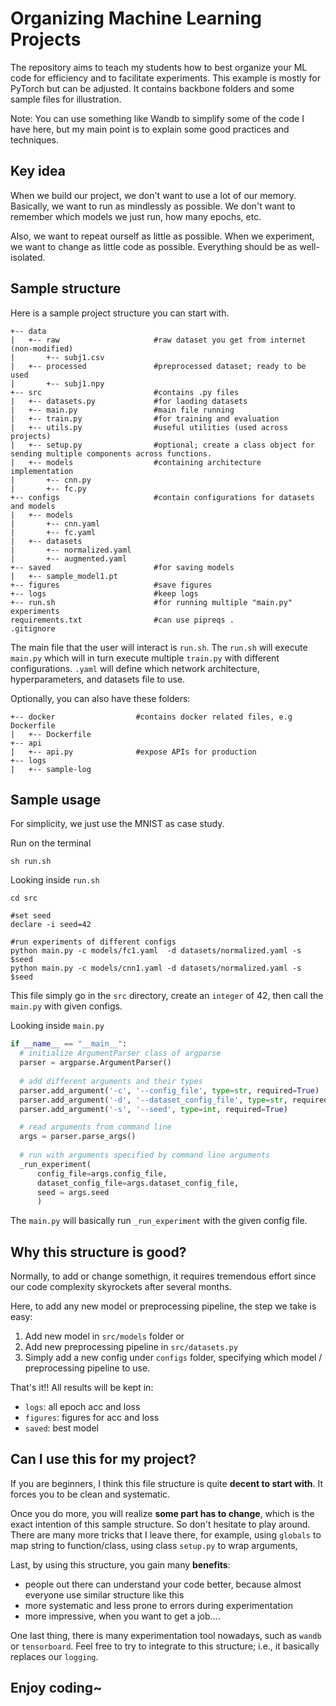 # Organizing Machine Learning Projects
The repository aims to teach my students how to best organize your ML code for efficiency and to facilitate experiments.  This example is mostly for PyTorch but can be adjusted.  It contains backbone folders and some sample files for illustration.

Note:  You can use something like Wandb to simplify some of the code I have here, but my main point is to explain some good practices and techniques.

## Key idea

When we build our project, we don't want to use a lot of our memory.  Basically, we want to run as mindlessly as possible.  We don't want to remember which models we just run, how many epochs, etc. 

Also, we want to repeat ourself as little as possible.  When we experiment, we want to change as little code as possible.    Everything should be as well-isolated.  

## Sample structure

Here is a sample project structure you can start with.

    +-- data                    
    |   +-- raw                     #raw dataset you get from internet (non-modified)
    |       +-- subj1.csv
    |   +-- processed               #preprocessed dataset; ready to be used
    |       +-- subj1.npy       
    +-- src                         #contains .py files
    |   +-- datasets.py             #for laoding datasets
    |   +-- main.py                 #main file running
    |   +-- train.py                #for training and evaluation
    |   +-- utils.py                #useful utilities (used across projects)
    |   +-- setup.py                #optional; create a class object for sending multiple components across functions.
    |   +-- models                  #containing architecture implementation
    |       +-- cnn.py  
    |       +-- fc.py
    +-- configs                     #contain configurations for datasets and models
    |   +-- models
    |       +-- cnn.yaml
    |       +-- fc.yaml
    |   +-- datasets
    |       +-- normalized.yaml
    |       +-- augmented.yaml
    +-- saved                       #for saving models
    |   +-- sample_model1.pt
    +-- figures                     #save figures
    +-- logs                        #keep logs
    +-- run.sh                      #for running multiple "main.py" experiments
    requirements.txt                #can use pipreqs .
    .gitignore

The main file that the user will interact is `run.sh`.  The `run.sh` will execute `main.py` which will in turn execute multiple `train.py` with different configurations.  `.yaml` will define which network architecture, hyperparameters, and datasets file to use. 

Optionally, you can also have these folders:

    +-- docker                  #contains docker related files, e.g Dockerfile
    |   +-- Dockerfile
    +-- api
    |   +-- api.py              #expose APIs for production
    +-- logs
    |   +-- sample-log

## Sample usage

For simplicity, we just use the MNIST as case study.

Run on the terminal 

    sh run.sh

Looking inside `run.sh`

```shell
cd src

#set seed
declare -i seed=42

#run experiments of different configs
python main.py -c models/fc1.yaml  -d datasets/normalized.yaml -s  $seed 
python main.py -c models/cnn1.yaml -d datasets/normalized.yaml -s  $seed  
```

This file simply go in the `src` directory, create an `integer` of 42, then call the `main.py` with given configs.

Looking inside `main.py`

```python
if __name__ == "__main__":
  # initialize ArgumentParser class of argparse
  parser = argparse.ArgumentParser()
 
  # add different arguments and their types
  parser.add_argument('-c', '--config_file', type=str, required=True)
  parser.add_argument('-d', '--dataset_config_file', type=str, required=True)
  parser.add_argument('-s', '--seed', type=int, required=True)

  # read arguments from command line
  args = parser.parse_args()
    
  # run with arguments specified by command line arguments
  _run_experiment(
      config_file=args.config_file,
      dataset_config_file=args.dataset_config_file,
      seed = args.seed
      )
```

The `main.py` will basically run `_run_experiment` with the given config file.

## Why this structure is good?

Normally, to add or change somethign, it requires tremendous effort since our code complexity skyrockets after several months.

Here, to add any new model or preprocessing pipeline, the step we take is easy:

1.  Add new model in `src/models` folder or
2.  Add new preprocessing pipeline in `src/datasets.py`
3.  Simply add a new config under `configs` folder, specifying which model / preprocessing pipeline to use.

That's it!!   All results will be kept in:

- `logs`: all epoch acc and loss
- `figures`: figures for acc and loss
- `saved`:  best model

## Can I use this for my project?

If you are beginners, I think this file structure is quite **decent to start with**.  It forces you to be clean and systematic. 

Once you do more, you will realize **some part has to change**, which is the exact intention of this sample structure.   So don't hesitate to play around.  There are many more tricks that I leave there, for example, using `globals` to map string to function/class, using class `setup.py` to wrap arguments, 

Last, by using this structure, you gain many **benefits**:
- people out there can understand your code better, because almost everyone use similar structure like this
- more systematic and less prone to errors during experimentation
- more impressive, when you want to get a job....

One last thing, there is many experimentation tool nowadays, such as `wandb` or `tensorboard`.  Feel free to try to integrate to this structure; i.e., it basically replaces our `logging`.

## Enjoy coding~
